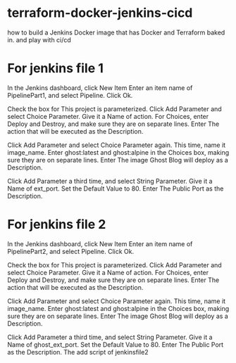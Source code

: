 # terraform-docker-jenkins-cicd
how to build a Jenkins Docker image that has Docker and Terraform baked in. and play with ci/cd

For jenkins file 1
====================================

In the Jenkins dashboard, click New Item Enter an item name of PipelinePart1, and select Pipeline. Click Ok.

Check the box for This project is parameterized. Click Add Parameter and select Choice Parameter. Give it a Name of action. For Choices, enter Deploy and Destroy, and make sure they are on separate lines. Enter The action that will be executed as the Description.

Click Add Parameter and select Choice Parameter again. This time, name it image_name. Enter ghost:latest and ghost:alpine in the Choices box, making sure they are on separate lines. Enter The image Ghost Blog will deploy as a Description.

Click Add Parameter a third time, and select String Parameter. Give it a Name of ext_port. Set the Default Value to 80. Enter The Public Port as the Description.


For jenkins file 2
====================================

In the Jenkins dashboard, click New Item Enter an item name of PipelinePart2, and select Pipeline. Click Ok.

Check the box for This project is parameterized. Click Add Parameter and select Choice Parameter. Give it a Name of action. For Choices, enter Deploy and Destroy, and make sure they are on separate lines. Enter The action that will be executed as the Description.

Click Add Parameter and select Choice Parameter again. This time, name it image_name. Enter ghost:latest and ghost:alpine in the Choices box, making sure they are on separate lines. Enter The image Ghost Blog will deploy as a Description.

Click Add Parameter a third time, and select String Parameter. Give it a Name of ghost_ext_port. Set the Default Value to 80. Enter The Public Port as the Description.
The add script of jenkinsfile2
